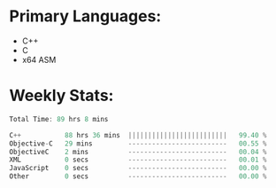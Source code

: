 # Primary Languages:
- C++
- C
- x64 ASM

# Weekly Stats:
<!--START_SECTION:waka-->

```C++
Total Time: 89 hrs 8 mins

C++           88 hrs 36 mins  |||||||||||||||||||||||||   99.40 %
Objective-C   29 mins         -------------------------   00.55 %
ObjectiveC    2 mins          -------------------------   00.04 %
XML           0 secs          -------------------------   00.01 %
JavaScript    0 secs          -------------------------   00.00 %
Other         0 secs          -------------------------   00.00 %
```

<!--END_SECTION:waka-->


